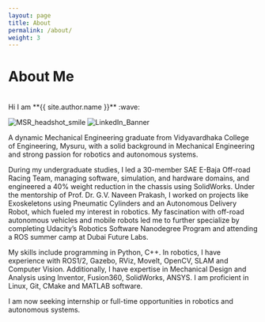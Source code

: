 ```yaml
---
layout: page
title: About
permalink: /about/
weight: 3
---
```


# **About Me**
<br>
Hi I am **{{ site.author.name }}** :wave: 
<br>

![MSR_headshot_smile](https://github.com/aaqibmahmood/aaqibmahamood.github.io/assets/photo.jpg)
![LinkedIn_Banner](https://github.com/aaqibmahamood/aaqibmahamood.github.io/assets/banner.jpg)

 A dynamic Mechanical Engineering graduate from Vidyavardhaka College of Engineering, Mysuru, with a solid background in Mechanical Engineering and strong passion for robotics and autonomous systems. 

 During my undergraduate studies, I led a 30-member SAE E-Baja Off-road Racing Team, managing software, simulation, and hardware domains, and engineered a 40% weight reduction in the chassis using SolidWorks. Under the mentorship of Prof. Dr. G.V. Naveen Prakash, I worked on projects like Exoskeletons using Pneumatic Cylinders and an Autonomous Delivery Robot, which fueled my interest in robotics. My fascination with off-road autonomous vehicles and mobile robots led me to further specialize by completing Udacity’s Robotics Software Nanodegree Program and attending a ROS summer camp at Dubai Future Labs.

 My skills include programming in Python, C++. In robotics, I have experience with ROS1/2, Gazebo, RViz, MoveIt, OpenCV, SLAM and Computer Vision. Additionally, I have expertise in Mechanical Design and Analysis using Inventor, Fusion360, SolidWorks, ANSYS. I am proficient in Linux, Git, CMake and MATLAB software. 
 
 I am now seeking internship or full-time opportunities in robotics and autonomous   systems.